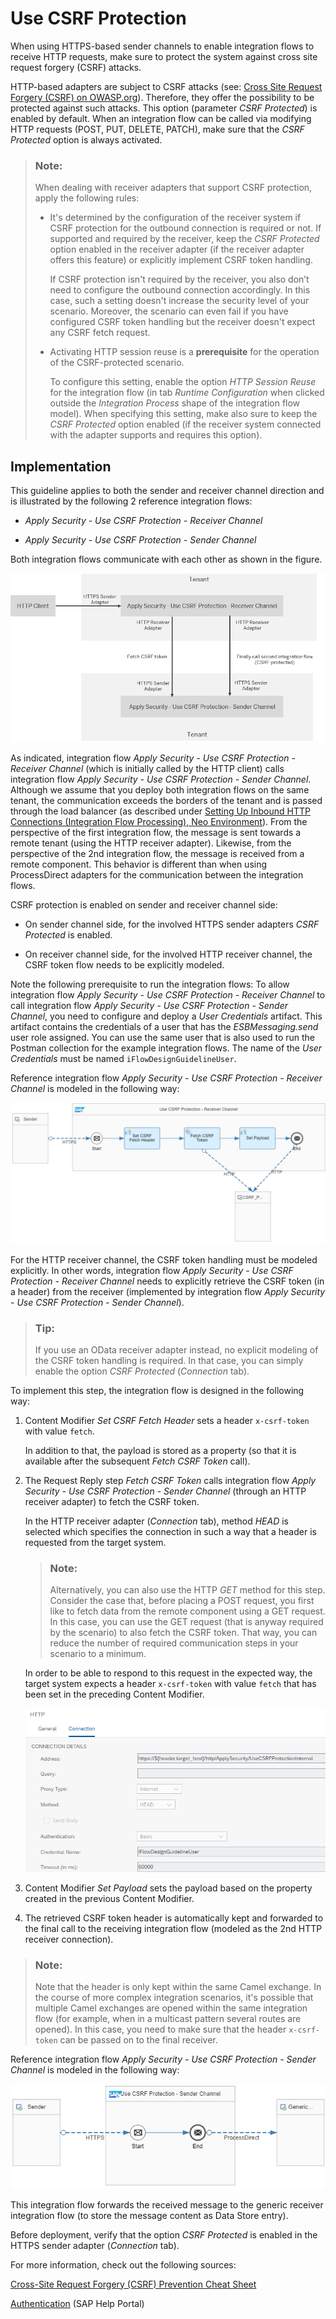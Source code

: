 <!-- loioa0765d56b6024f29a41a3a747f993499 -->

# Use CSRF Protection

When using HTTPS-based sender channels to enable integration flows to receive HTTP requests, make sure to protect the system against cross site request forgery \(CSRF\) attacks.

HTTP-based adapters are subject to CSRF attacks \(see: [Cross Site Request Forgery \(CSRF\) on OWASP.org](https://owasp.org/www-community/attacks/csrf)\). Therefore, they offer the possibility to be protected against such attacks. This option \(parameter *CSRF Protected*\) is enabled by default. When an integration flow can be called via modifying HTTP requests \(POST, PUT, DELETE, PATCH\), make sure that the *CSRF Protected* option is always activated.

> ### Note:  
> When dealing with receiver adapters that support CSRF protection, apply the following rules:
> 
> -   It's determined by the configuration of the receiver system if CSRF protection for the outbound connection is required or not. If supported and required by the receiver, keep the *CSRF Protected* option enabled in the receiver adapter \(if the receiver adapter offers this feature\) or explicitly implement CSRF token handling.
> 
>     If CSRF protection isn't required by the receiver, you also don’t need to configure the outbound connection accordingly. In this case, such a setting doesn't increase the security level of your scenario. Moreover, the scenario can even fail if you have configured CSRF token handling but the receiver doesn't expect any CSRF fetch request.
> 
> -   Activating HTTP session reuse is a **prerequisite** for the operation of the CSRF-protected scenario.
> 
>     To configure this setting, enable the option *HTTP Session Reuse* for the integration flow \(in tab *Runtime Configuration* when clicked outside the *Integration Process* shape of the integration flow model\). When specifying this setting, make also sure to keep the *CSRF Protected* option enabled \(if the receiver system connected with the adapter supports and requires this option\).



<a name="loioa0765d56b6024f29a41a3a747f993499__section_hk3_zbd_vkb"/>

## Implementation

This guideline applies to both the sender and receiver channel direction and is illustrated by the following 2 reference integration flows:

-   *Apply Security - Use CSRF Protection - Receiver Channel*

-   *Apply Security - Use CSRF Protection - Sender Channel*


Both integration flows communicate with each other as shown in the figure.

![](images/CSRF_Flows_1c47eb6.png)

As indicated, integration flow *Apply Security - Use CSRF Protection - Receiver Channel* \(which is initially called by the HTTP client\) calls integration flow *Apply Security - Use CSRF Protection - Sender Channel*. Although we assume that you deploy both integration flows on the same tenant, the communication exceeds the borders of the tenant and is passed through the load balancer \(as described under [Setting Up Inbound HTTP Connections \(Integration Flow Processing\), Neo Environment](../ConnectionSetup/setting-up-inbound-http-connections-integration-flow-processing-neo-environment-778c7e7.md)\). From the perspective of the first integration flow, the message is sent towards a remote tenant \(using the HTTP receiver adapter\). Likewise, from the perspective of the 2nd integration flow, the message is received from a remote component. This behavior is different than when using ProcessDirect adapters for the communication between the integration flows.

CSRF protection is enabled on sender and receiver channel side:

-   On sender channel side, for the involved HTTPS sender adapters *CSRF Protected* is enabled.

-   On receiver channel side, for the involved HTTP receiver channel, the CSRF token flow needs to be explicitly modeled.


Note the following prerequisite to run the integration flows: To allow integration flow *Apply Security - Use CSRF Protection - Receiver Channel* to call integration flow *Apply Security - Use CSRF Protection - Sender Channel*, you need to configure and deploy a *User Credentials* artifact. This artifact contains the credentials of a user that has the *ESBMessaging.send* user role assigned. You can use the same user that is also used to run the Postman collection for the example integration flows. The name of the *User Credentials* must be named `iFlowDesignGuidelineUser`.

Reference integration flow *Apply Security - Use CSRF Protection - Receiver Channel* is modeled in the following way:

![](images/CSRF_Receiver_8cb8ac3.png)

For the HTTP receiver channel, the CSRF token handling must be modeled explicitly. In other words, integration flow *Apply Security - Use CSRF Protection - Receiver Channel* needs to explicitly retrieve the CSRF token \(in a header\) from the receiver \(implemented by integration flow *Apply Security - Use CSRF Protection - Sender Channel*\).

> ### Tip:  
> If you use an OData receiver adapter instead, no explicit modeling of the CSRF token handling is required. In that case, you can simply enable the option *CSRF Protected* \(*Connection* tab\).

To implement this step, the integration flow is designed in the following way:

1.  Content Modifier *Set CSRF Fetch Header* sets a header `x-csrf-token` with value `fetch`.

    In addition to that, the payload is stored as a property \(so that it is available after the subsequent *Fetch CSRF Token* call\).

2.  The Request Reply step *Fetch CSRF Token* calls integration flow *Apply Security - Use CSRF Protection - Sender Channel* \(through an HTTP receiver adapter\) to fetch the CSRF token.

    In the HTTP receiver adapter \(*Connection* tab\), method *HEAD* is selected which specifies the connection in such a way that a header is requested from the target system.

    > ### Note:  
    > Alternatively, you can also use the HTTP *GET* method for this step. Consider the case that, before placing a POST request, you first like to fetch data from the remote component using a GET request. In this case, you can use the GET request \(that is anyway required by the scenario\) to also fetch the CSRF token. That way, you can reduce the number of required communication steps in your scenario to a minimum.

    In order to be able to respond to this request in the expected way, the target system expects a header `x-csrf-token` with value `fetch` that has been set in the preceding Content Modifier.

    ![](images/HTTP_Channel_1_48f9715.png)

3.  Content Modifier *Set Payload* sets the payload based on the property created in the previous Content Modifier.

4.  The retrieved CSRF token header is automatically kept and forwarded to the final call to the receiving integration flow \(modeled as the 2nd HTTP receiver connection\).


> ### Note:  
> Note that the header is only kept within the same Camel exchange. In the course of more complex integration scenarios, it's possible that multiple Camel exchanges are opened within the same integration flow \(for example, when in a multicast pattern several routes are opened\). In this case, you need to make sure that the header `x-csrf-token` can be passed on to the final receiver.

Reference integration flow *Apply Security - Use CSRF Protection - Sender Channel* is modeled in the following way:

![](images/CSRF_Sender_9c5e355.png)

This integration flow forwards the received message to the generic receiver integration flow \(to store the message content as Data Store entry\).

Before deployment, verify that the option *CSRF Protected* is enabled in the HTTPS sender adapter \(*Connection* tab\).

For more information, check out the following sources:

[Cross-Site Request Forgery \(CSRF\) Prevention Cheat Sheet](https://owasp.org/www-project-cheat-sheets/cheatsheets/Cross-Site_Request_Forgery_Prevention_Cheat_Sheet.html)

[Authentication](authentication-bd2fbd5.md) \(SAP Help Portal\)

